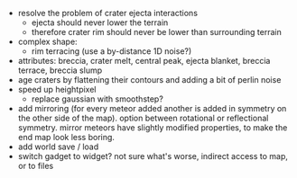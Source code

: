 - resolve the problem of crater ejecta interactions
	- ejecta should never lower the terrain
	- therefore crater rim should never be lower than surrounding terrain
- complex shape:
	- rim terracing (use a by-distance 1D noise?)
- attributes: breccia, crater melt, central peak, ejecta blanket, breccia terrace, breccia slump
- age craters by flattening their contours and adding a bit of perlin noise
- speed up heightpixel
	- replace gaussian with smoothstep?
- add mirroring (for every meteor added another is added in symmetry on the other side of the map). option between rotational or reflectional symmetry. mirror meteors have slightly modified properties, to make the end map look less boring.
- add world save / load
- switch gadget to widget? not sure what's worse, indirect access to map, or to files